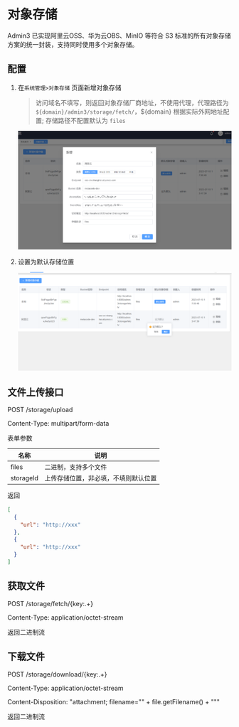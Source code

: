 # 对象存储

Admin3 已实现阿里云OSS、华为云OBS、MinIO 等符合 S3 标准的所有对象存储方案的统一封装，支持同时使用多个对象存储。

## 配置

1. 在`系统管理>对象存储` 页面新增对象存储

   > 访问域名不填写，则返回对象存储厂商地址，不使用代理，代理路径为 `${domain}/admin3/storage/fetch/`，${domain} 根据实际外网地址配置;
   > 存储路径不配置默认为 `files`

   ![](image/storage.png)

2. 设置为默认存储位置

   ![img.png](image/mark-as-default.png)

## 文件上传接口

POST /storage/upload

Content-Type: multipart/form-data

表单参数

| 名称        | 说明                 |
|-----------|--------------------|
| files     | 二进制，支持多个文件         |
| storageId | 上传存储位置，非必填，不填则默认位置 |

返回

```json lines
[
  {
    "url": "http://xxx"
  },
  {
    "url": "http://xxx"
  }
]
```

## 获取文件

POST /storage/fetch/{key:.+}

Content-Type: application/octet-stream

返回二进制流

## 下载文件

POST /storage/download/{key:.+}


Content-Type: application/octet-stream

Content-Disposition: "attachment; filename=\"" + file.getFilename() + "\""

返回二进制流
